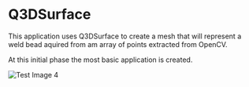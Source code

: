 # Q3DSurface

This application uses Q3DSurface to create a mesh that will represent a weld bead aquired from am array of points extracted from OpenCV.

At this initial phase the most basic application is created.

![Test Image 4](https://github.com/tograh/testrepository/3DTest.png)
